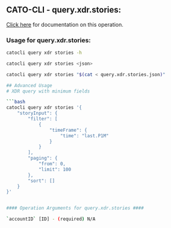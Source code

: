 
## CATO-CLI - query.xdr.stories:
[Click here](https://api.catonetworks.com/documentation/#query-query.xdr.stories) for documentation on this operation.

### Usage for query.xdr.stories:

```bash
catocli query xdr stories -h

catocli query xdr stories <json>

catocli query xdr stories "$(cat < query.xdr.stories.json)"

## Advanced Usage
# XDR query with minimum fields

```bash
catocli query xdr stories '{
    "storyInput": {
        "filter": [
            {
                "timeFrame": {
                    "time": "last.P1M"
                }
            }
        ],
        "paging": {
            "from": 0,
            "limit": 100
        },
        "sort": []
    }
}'


#### Operation Arguments for query.xdr.stories ####

`accountID` [ID] - (required) N/A    
